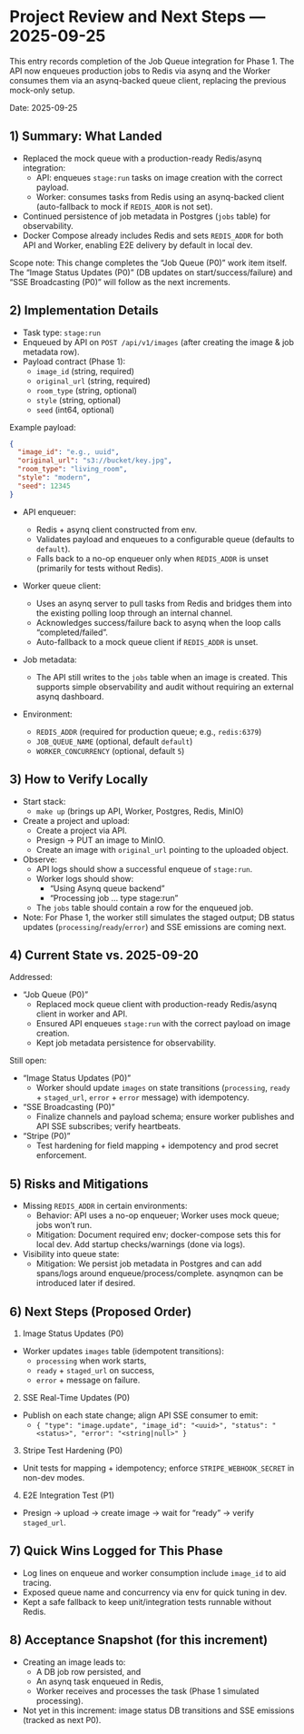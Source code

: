 # Project Review and Next Steps — 2025-09-25

This entry records completion of the Job Queue integration for Phase 1. The API now enqueues production jobs to Redis via asynq and the Worker consumes them via an asynq-backed queue client, replacing the previous mock-only setup.

Date: 2025-09-25

## 1) Summary: What Landed

- Replaced the mock queue with a production-ready Redis/asynq integration:
  - API: enqueues `stage:run` tasks on image creation with the correct payload.
  - Worker: consumes tasks from Redis using an asynq-backed client (auto-fallback to mock if `REDIS_ADDR` is not set).
- Continued persistence of job metadata in Postgres (`jobs` table) for observability.
- Docker Compose already includes Redis and sets `REDIS_ADDR` for both API and Worker, enabling E2E delivery by default in local dev.

Scope note: This change completes the “Job Queue (P0)” work item itself. The “Image Status Updates (P0)” (DB updates on start/success/failure) and “SSE Broadcasting (P0)” will follow as the next increments.

## 2) Implementation Details

- Task type: `stage:run`
- Enqueued by API on `POST /api/v1/images` (after creating the image & job metadata row).
- Payload contract (Phase 1):
  - `image_id` (string, required)
  - `original_url` (string, required)
  - `room_type` (string, optional)
  - `style` (string, optional)
  - `seed` (int64, optional)

Example payload:
```json
{
  "image_id": "e.g., uuid",
  "original_url": "s3://bucket/key.jpg",
  "room_type": "living_room",
  "style": "modern",
  "seed": 12345
}
```

- API enqueuer:
  - Redis + asynq client constructed from env.
  - Validates payload and enqueues to a configurable queue (defaults to `default`).
  - Falls back to a no-op enqueuer only when `REDIS_ADDR` is unset (primarily for tests without Redis).

- Worker queue client:
  - Uses an asynq server to pull tasks from Redis and bridges them into the existing polling loop through an internal channel.
  - Acknowledges success/failure back to asynq when the loop calls “completed/failed”.
  - Auto-fallback to a mock queue client if `REDIS_ADDR` is unset.

- Job metadata:
  - The API still writes to the `jobs` table when an image is created. This supports simple observability and audit without requiring an external asynq dashboard.

- Environment:
  - `REDIS_ADDR` (required for production queue; e.g., `redis:6379`)
  - `JOB_QUEUE_NAME` (optional, default `default`)
  - `WORKER_CONCURRENCY` (optional, default `5`)

## 3) How to Verify Locally

- Start stack:
  - `make up` (brings up API, Worker, Postgres, Redis, MinIO)
- Create a project and upload:
  - Create a project via API.
  - Presign -> PUT an image to MinIO.
  - Create an image with `original_url` pointing to the uploaded object.
- Observe:
  - API logs should show a successful enqueue of `stage:run`.
  - Worker logs should show:
    - “Using Asynq queue backend”
    - “Processing job … type stage:run”
  - The `jobs` table should contain a row for the enqueued job.
- Note: For Phase 1, the worker still simulates the staged output; DB status updates (`processing`/`ready`/`error`) and SSE emissions are coming next.

## 4) Current State vs. 2025-09-20

Addressed:
- “Job Queue (P0)”
  - Replaced mock queue client with production-ready Redis/asynq client in worker and API.
  - Ensured API enqueues `stage:run` with the correct payload on image creation.
  - Kept job metadata persistence for observability.

Still open:
- “Image Status Updates (P0)”
  - Worker should update `images` on state transitions (`processing`, `ready` + `staged_url`, `error` + `error` message) with idempotency.
- “SSE Broadcasting (P0)”
  - Finalize channels and payload schema; ensure worker publishes and API SSE subscribes; verify heartbeats.
- “Stripe (P0)”
  - Test hardening for field mapping + idempotency and prod secret enforcement.

## 5) Risks and Mitigations

- Missing `REDIS_ADDR` in certain environments:
  - Behavior: API uses a no-op enqueuer; Worker uses mock queue; jobs won’t run.
  - Mitigation: Document required env; docker-compose sets this for local dev. Add startup checks/warnings (done via logs).
- Visibility into queue state:
  - Mitigation: We persist job metadata in Postgres and can add spans/logs around enqueue/process/complete. asynqmon can be introduced later if desired.

## 6) Next Steps (Proposed Order)

1) Image Status Updates (P0)
- Worker updates `images` table (idempotent transitions):
  - `processing` when work starts,
  - `ready` + `staged_url` on success,
  - `error` + message on failure.

2) SSE Real-Time Updates (P0)
- Publish on each state change; align API SSE consumer to emit:
  - `{ "type": "image.update", "image_id": "<uuid>", "status": "<status>", "error": "<string|null>" }`

3) Stripe Test Hardening (P0)
- Unit tests for mapping + idempotency; enforce `STRIPE_WEBHOOK_SECRET` in non-dev modes.

4) E2E Integration Test (P1)
- Presign -> upload -> create image -> wait for “ready” -> verify `staged_url`.

## 7) Quick Wins Logged for This Phase

- Log lines on enqueue and worker consumption include `image_id` to aid tracing.
- Exposed queue name and concurrency via env for quick tuning in dev.
- Kept a safe fallback to keep unit/integration tests runnable without Redis.

## 8) Acceptance Snapshot (for this increment)

- Creating an image leads to:
  - A DB job row persisted, and
  - An asynq task enqueued in Redis,
  - Worker receives and processes the task (Phase 1 simulated processing).
- Not yet in this increment: image status DB transitions and SSE emissions (tracked as next P0).
